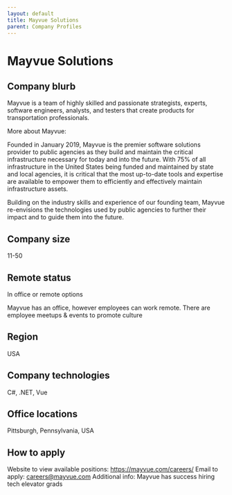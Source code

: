 ```yaml
---
layout: default
title: Mayvue Solutions
parent: Company Profiles
---
```


# Mayvue Solutions

## Company blurb

Mayvue is a team of highly skilled and passionate strategists, experts, software engineers, analysts, and testers that create products for transportation professionals.

More about Mayvue:

Founded in January 2019, Mayvue is the premier software solutions provider to public agencies as they build and maintain the critical infrastructure necessary for today and into the future. With 75% of all infrastructure in the United States being funded and maintained by state and local agencies, it is critical that the most up-to-date tools and expertise are available to empower them to efficiently and effectively maintain infrastructure assets.

Building on the industry skills and experience of our founding team, Mayvue re-envisions the technologies used by public agencies to further their impact and to guide them into the future.

## Company size

11-50

## Remote status

In office or remote options

Mayvue has an office, however employees can work remote. There are employee meetups & events to promote culture

## Region

USA

## Company technologies

C#, .NET, Vue

## Office locations

Pittsburgh, Pennsylvania, USA

## How to apply

Website to view available positions: https://mayvue.com/careers/
Email to apply: careers@mayvue.com
Additional info:
Mayvue has success hiring tech elevator grads
